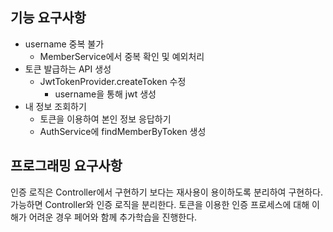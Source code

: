 ## 기능 요구사항
- username 중복 불가
  - MemberService에서 중복 확인 및 예외처리
- 토큰 발급하는 API 생성
  - JwtTokenProvider.createToken 수정
    - username을 통해 jwt 생성 
- 내 정보 조회하기
  - 토큰을 이용하여 본인 정보 응답하기
  - AuthService에 findMemberByToken 생성

## 프로그래밍 요구사항
인증 로직은 Controller에서 구현하기 보다는 재사용이 용이하도록 분리하여 구현하다.
가능하면 Controller와 인증 로직을 분리한다.
토큰을 이용한 인증 프로세스에 대해 이해가 어려운 경우 페어와 함께 추가학습을 진행한다.
